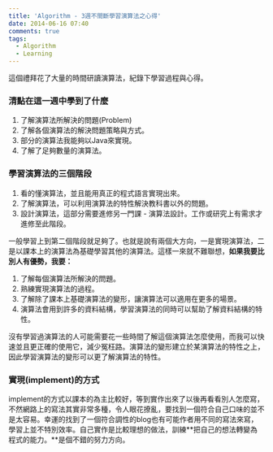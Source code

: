 ```yaml
---
title: 'Algorithm - 3週不間斷學習演算法之心得'
date: 2014-06-16 07:40
comments: true
tags:
  - Algorithm
  - Learning
---
```


這個禮拜花了大量的時間研讀演算法，紀錄下學習過程與心得。

### 清點在這一週中學到了什麼

1. 了解演算法所解決的問題(Problem)
1. 了解各個演算法的解決問題策略與方式。
1. 部分的演算法我能夠以Java來實現。
1. 了解了足夠數量的演算法。


### 學習演算法的三個階段

1. 看的懂演算法，並且能用真正的程式語言實現出來。
1. 了解演算法，可以利用演算法的特性解決教科書以外的問題。
1. 設計演算法，這部分需要進修另一門課 - 演算法設計。工作或研究上有需求才進修至此階段。


一般學習上到第二個階段就足夠了。也就是說有兩個大方向，一是實現演算法，二是以課本上的演算法為基礎學習其他的演算法。這樣一來就不難聯想，**如果我要比別人有優勢，我要：**

1. 了解每個演算法所解決的問題。
1. 熟練實現演算法的過程。
1. 了解除了課本上基礎演算法的變形，讓演算法可以適用在更多的場景。
1. 演算法會用到許多的資料結構，學習演算法的同時可以幫助了解資料結構的特性。

沒有學習過演算法的人可能需要花一些時間了解這個演算法怎麼使用，而我可以快速並且更正確的使用它，減少冤枉路。演算法的變形建立於某演算法的特性之上，因此學習演算法的變形可以更了解演算法的特性。

### 實現(implement)的方式

implement的方式以課本的為主比較好，等到實作出來了以後再看看別人怎麼寫，不然網路上的寫法其實非常多種，令人眼花撩亂，要找到一個符合自己口味的並不是太容易。幸運的找到了一個符合調性的blog也有可能作者用不同的寫法來寫，學習上並不特別效率。自己實作是比較理想的做法，訓練**把自己的想法轉變為程式的能力。**是個不錯的努力方向。




